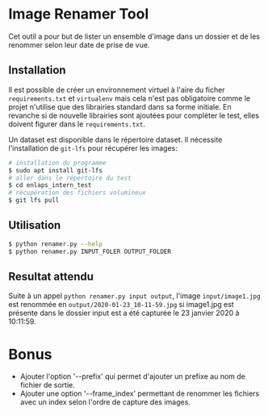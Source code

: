 # Image Renamer Tool

Cet outil a pour but de lister un ensemble d'image dans un dossier et de les renommer selon leur date de prise de vue.

## Installation

Il est possible de créer un environnement virtuel à l'aire du ficher `requirements.txt` et `virtualenv` mais cela n'est pas obligatoire comme le projet n'utilise que des librairies standard dans sa forme initiale. En revanche si de nouvelle librairies sont ajoutées pour compléter le test, elles doivent figurer dans le `requirements.txt`.

Un dataset est disponible dans le répertoire dataset. Il nécessite l'installation de `git-lfs` pour récupérer les images:

```bash
# installation du programme
$ sudo apt install git-lfs
# aller dans le répertoire du test
$ cd enlaps_intern_test
# récupération des fichiers volumineux
$ git lfs pull
```

## Utilisation

```bash
$ python renamer.py --help
$ python renamer.py INPUT_FOLER OUTPUT_FOLDER
```

## Resultat attendu 

Suite à un appel `python renamer.py input output`, 
l'image `input/image1.jpg` est renommée en `output/2020-01-23_10-11-59.jpg`
si image1.jpg est présente dans le dossier input est a été capturée le 23 janvier 2020 à 10:11:59.

# Bonus 

- Ajouter l'option '--prefix' qui permet d'ajouter un prefixe au nom de fichier de sortie.
- Ajouter une option '--frame_index' permettant de renommer les fichiers avec un index selon l'ordre de capture des images. 
